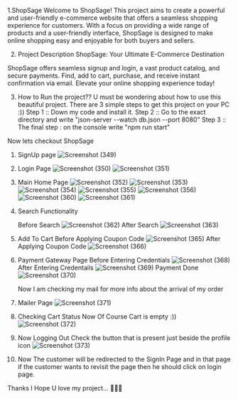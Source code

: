 1.ShopSage
Welcome to ShopSage! This project aims to create a powerful and user-friendly e-commerce website that offers a seamless shopping experience for customers. With a focus on providing a wide range of products and a user-friendly interface, ShopSage is designed to make online shopping easy and enjoyable for both buyers and sellers.


2. Project Description
ShopSage: Your Ultimate E-Commerce Destination

ShopSage offers seamless signup and login, a vast product catalog, and secure payments. Find, add to cart, purchase, and receive instant confirmation via email. Elevate your online shopping experience today!

3. How to Run the project??
   U must be wondering about how to use this beautiful project.
   There are 3 simple steps to get this project on your PC :))
   Step 1 :: Down my code and install it.
   Step 2 :: Go to the exact directory and write "json-server --watch db.json --port 8080"
   Step 3 :: The final step : on the console write "npm run start"

Now lets checkout ShopSage
1. SignUp page 
![Screenshot (349)](https://github.com/jagankumarpatra/ShopSage/assets/94950001/fc8c977d-84e2-4aa1-b962-e3b6b269fd16)

2. Login Page
   ![Screenshot (350)](https://github.com/jagankumarpatra/ShopSage/assets/94950001/6a4eab4d-4145-4b94-accc-0de5b00ddc09)
   ![Screenshot (351)](https://github.com/jagankumarpatra/ShopSage/assets/94950001/d30f2e26-dff8-49fd-b7c6-2a706789eabe)
3. Main Home Page
   ![Screenshot (352)](https://github.com/jagankumarpatra/ShopSage/assets/94950001/64f27b41-10bb-478c-844e-e887ab054793)
   ![Screenshot (353)](https://github.com/jagankumarpatra/ShopSage/assets/94950001/7ba71bca-6541-45cd-a147-3f2a01ab0451)
   ![Screenshot (354)](https://github.com/jagankumarpatra/ShopSage/assets/94950001/e7e30ebe-eb36-4c79-bfef-fda81845380b)
   ![Screenshot (355)](https://github.com/jagankumarpatra/ShopSage/assets/94950001/417d4d55-3c8b-48ba-9417-fb19fb26c695)
   ![Screenshot (356)](https://github.com/jagankumarpatra/ShopSage/assets/94950001/2abaa42b-1972-462b-8a8c-a95504bdbb8a)
   ![Screenshot (360)](https://github.com/jagankumarpatra/ShopSage/assets/94950001/1343ac13-d2ce-4b01-8a78-df00e55e7326)
   ![Screenshot (361)](https://github.com/jagankumarpatra/ShopSage/assets/94950001/f646e2c4-3834-4443-801d-340868c7c650)
   
4. Search Functionality
   
   Before Search
   ![Screenshot (362)](https://github.com/jagankumarpatra/ShopSage/assets/94950001/9232e4e0-c685-48ac-aa3f-0e2e7d5b7d65)
   After Search
   ![Screenshot (363)](https://github.com/jagankumarpatra/ShopSage/assets/94950001/1eb34638-d848-414a-950d-615ac2b7b1ef)

6. Add To Cart
   Before Applying Coupon Code
   ![Screenshot (365)](https://github.com/jagankumarpatra/ShopSage/assets/94950001/1ce7dee5-437c-4769-bff7-2a0523d9de96)
   After Applying Coupon Code
   ![Screenshot (366)](https://github.com/jagankumarpatra/ShopSage/assets/94950001/4f6941fd-1656-4a44-a169-cd9555664534)
   
7. Payment Gateway Page
   Before Entering Credentials
   ![Screenshot (368)](https://github.com/jagankumarpatra/ShopSage/assets/94950001/86f6916f-82a0-4c90-b883-50d0abac4235)
   After Entering Credentails
   ![Screenshot (369)](https://github.com/jagankumarpatra/ShopSage/assets/94950001/03b13d01-3519-4a1b-b660-c6fa36dba65e)
   Payment Done
   ![Screenshot (370)](https://github.com/jagankumarpatra/ShopSage/assets/94950001/a673d4e9-43a2-4e6d-90a1-0ec5e40c19ae)

   Now I am checking my mail for more info about the arrival of my order
   
8. Mailer Page
    ![Screenshot (371)](https://github.com/jagankumarpatra/ShopSage/assets/94950001/9af9d47a-57ff-46b2-8183-c6b153003760)
   
9. Checking Cart Status
     Now Of Course Cart is empty :))
   ![Screenshot (372)](https://github.com/jagankumarpatra/ShopSage/assets/94950001/7bd047a4-f6fb-4d63-820e-696dac76aad8)

10. Now Logging Out
    Check the button that is present just beside the profile icon
   ![Screenshot (373)](https://github.com/jagankumarpatra/ShopSage/assets/94950001/d6ee187e-e03a-4ad9-aac7-25f59ec5edb4)
   
11. Now The customer will be redirected to the SignIn Page and in that page if the customer wants to revisit the page then he should click on login page.

Thanks I Hope U love my project...
🙂🙂🙂


















